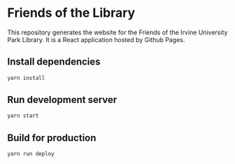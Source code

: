 Friends of the Library
======================

This repository generates the website for the Friends of the Irvine University
Park Library. It is a React application hosted by Github Pages.

Install dependencies
--------------------

```sh
yarn install
```

Run development server
----------------------

```sh
yarn start
```

Build for production
--------------------

```sh
yarn run deploy
```
